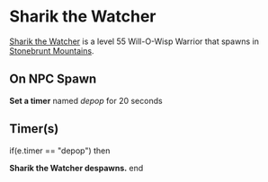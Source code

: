 # Sharik the Watcher



[Sharik the Watcher](/npc/100024) is a level 55 Will-O-Wisp Warrior that spawns in [Stonebrunt Mountains](/zone/100).



## On NPC Spawn

**Set a timer** named *depop* for 20 seconds


## Timer(s)

if(e.timer == "depop") then


**Sharik the Watcher despawns.**
end

